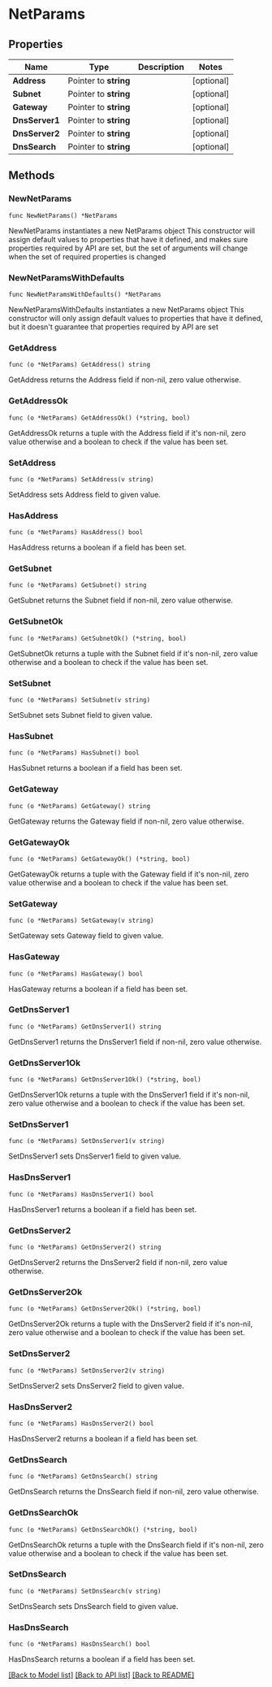 # NetParams

## Properties

Name | Type | Description | Notes
------------ | ------------- | ------------- | -------------
**Address** | Pointer to **string** |  | [optional] 
**Subnet** | Pointer to **string** |  | [optional] 
**Gateway** | Pointer to **string** |  | [optional] 
**DnsServer1** | Pointer to **string** |  | [optional] 
**DnsServer2** | Pointer to **string** |  | [optional] 
**DnsSearch** | Pointer to **string** |  | [optional] 

## Methods

### NewNetParams

`func NewNetParams() *NetParams`

NewNetParams instantiates a new NetParams object
This constructor will assign default values to properties that have it defined,
and makes sure properties required by API are set, but the set of arguments
will change when the set of required properties is changed

### NewNetParamsWithDefaults

`func NewNetParamsWithDefaults() *NetParams`

NewNetParamsWithDefaults instantiates a new NetParams object
This constructor will only assign default values to properties that have it defined,
but it doesn't guarantee that properties required by API are set

### GetAddress

`func (o *NetParams) GetAddress() string`

GetAddress returns the Address field if non-nil, zero value otherwise.

### GetAddressOk

`func (o *NetParams) GetAddressOk() (*string, bool)`

GetAddressOk returns a tuple with the Address field if it's non-nil, zero value otherwise
and a boolean to check if the value has been set.

### SetAddress

`func (o *NetParams) SetAddress(v string)`

SetAddress sets Address field to given value.

### HasAddress

`func (o *NetParams) HasAddress() bool`

HasAddress returns a boolean if a field has been set.

### GetSubnet

`func (o *NetParams) GetSubnet() string`

GetSubnet returns the Subnet field if non-nil, zero value otherwise.

### GetSubnetOk

`func (o *NetParams) GetSubnetOk() (*string, bool)`

GetSubnetOk returns a tuple with the Subnet field if it's non-nil, zero value otherwise
and a boolean to check if the value has been set.

### SetSubnet

`func (o *NetParams) SetSubnet(v string)`

SetSubnet sets Subnet field to given value.

### HasSubnet

`func (o *NetParams) HasSubnet() bool`

HasSubnet returns a boolean if a field has been set.

### GetGateway

`func (o *NetParams) GetGateway() string`

GetGateway returns the Gateway field if non-nil, zero value otherwise.

### GetGatewayOk

`func (o *NetParams) GetGatewayOk() (*string, bool)`

GetGatewayOk returns a tuple with the Gateway field if it's non-nil, zero value otherwise
and a boolean to check if the value has been set.

### SetGateway

`func (o *NetParams) SetGateway(v string)`

SetGateway sets Gateway field to given value.

### HasGateway

`func (o *NetParams) HasGateway() bool`

HasGateway returns a boolean if a field has been set.

### GetDnsServer1

`func (o *NetParams) GetDnsServer1() string`

GetDnsServer1 returns the DnsServer1 field if non-nil, zero value otherwise.

### GetDnsServer1Ok

`func (o *NetParams) GetDnsServer1Ok() (*string, bool)`

GetDnsServer1Ok returns a tuple with the DnsServer1 field if it's non-nil, zero value otherwise
and a boolean to check if the value has been set.

### SetDnsServer1

`func (o *NetParams) SetDnsServer1(v string)`

SetDnsServer1 sets DnsServer1 field to given value.

### HasDnsServer1

`func (o *NetParams) HasDnsServer1() bool`

HasDnsServer1 returns a boolean if a field has been set.

### GetDnsServer2

`func (o *NetParams) GetDnsServer2() string`

GetDnsServer2 returns the DnsServer2 field if non-nil, zero value otherwise.

### GetDnsServer2Ok

`func (o *NetParams) GetDnsServer2Ok() (*string, bool)`

GetDnsServer2Ok returns a tuple with the DnsServer2 field if it's non-nil, zero value otherwise
and a boolean to check if the value has been set.

### SetDnsServer2

`func (o *NetParams) SetDnsServer2(v string)`

SetDnsServer2 sets DnsServer2 field to given value.

### HasDnsServer2

`func (o *NetParams) HasDnsServer2() bool`

HasDnsServer2 returns a boolean if a field has been set.

### GetDnsSearch

`func (o *NetParams) GetDnsSearch() string`

GetDnsSearch returns the DnsSearch field if non-nil, zero value otherwise.

### GetDnsSearchOk

`func (o *NetParams) GetDnsSearchOk() (*string, bool)`

GetDnsSearchOk returns a tuple with the DnsSearch field if it's non-nil, zero value otherwise
and a boolean to check if the value has been set.

### SetDnsSearch

`func (o *NetParams) SetDnsSearch(v string)`

SetDnsSearch sets DnsSearch field to given value.

### HasDnsSearch

`func (o *NetParams) HasDnsSearch() bool`

HasDnsSearch returns a boolean if a field has been set.


[[Back to Model list]](../README.md#documentation-for-models) [[Back to API list]](../README.md#documentation-for-api-endpoints) [[Back to README]](../README.md)


